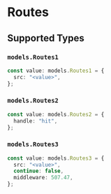 # Routes


## Supported Types

### `models.Routes1`

```typescript
const value: models.Routes1 = {
  src: "<value>",
};
```

### `models.Routes2`

```typescript
const value: models.Routes2 = {
  handle: "hit",
};
```

### `models.Routes3`

```typescript
const value: models.Routes3 = {
  src: "<value>",
  continue: false,
  middleware: 507.47,
};
```

